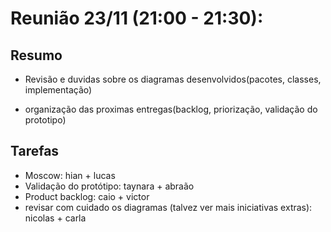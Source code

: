 # Reunião 23/11 (21:00 - 21:30):

## Resumo


- Revisão e duvidas sobre os diagramas desenvolvidos(pacotes, classes, implementação)

- organização das proximas entregas(backlog, priorização, validação do prototipo)

## Tarefas
- Moscow: hian + lucas
- Validação do protótipo: taynara + abraão 
- Product backlog: caio + victor
- revisar com cuidado os diagramas (talvez ver mais iniciativas extras): nicolas + carla 